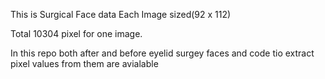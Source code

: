 This is Surgical Face data
Each Image sized(92 x 112)

Total  10304 pixel for one image.

In this repo both after and before eyelid surgey faces and code tio extract pixel values from them are avialable
